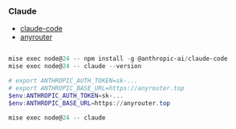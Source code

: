 ### Claude

- [claude-code](https://www.anthropic.com/claude-code)
- [anyrouter](https://anyrouter.top/)

```powershell

mise exec node@24 -- npm install -g @anthropic-ai/claude-code
mise exec node@24 -- claude --version

# export ANTHROPIC_AUTH_TOKEN=sk-...
# export ANTHROPIC_BASE_URL=https://anyrouter.top
$env:ANTHROPIC_AUTH_TOKEN=sk-...
$env:ANTHROPIC_BASE_URL=https://anyrouter.top

mise exec node@24 -- claude
```